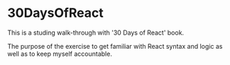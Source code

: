 # 30DaysOfReact

This is a studing walk-through with '30 Days of React' book.

The purpose of the exercise to get familiar with React syntax and logic as well as to keep myself accountable.